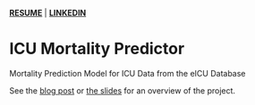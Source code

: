 [**RESUME**](https://drive.google.com/file/d/1y6ybjs9NzaTmZgjDp3dVEXZNNiKSoQBQ/view?usp=sharing)  |  [**LINKEDIN**](www.linkedin.com/in/tobymanders)

# ICU Mortality Predictor
Mortality Prediction Model for ICU Data from the eICU Database

See the [blog post](bit.ly/icu-mortality) or [the slides](bit.ly/icu-mortality-slides) for an overview of the project. 
